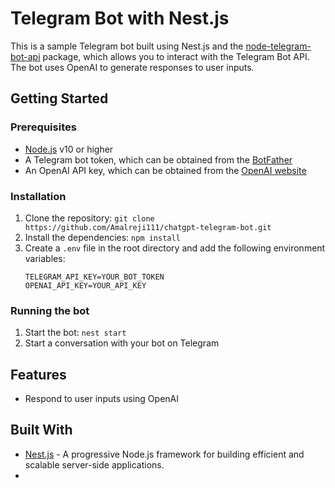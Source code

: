 # Telegram Bot with Nest.js

This is a sample Telegram bot built using Nest.js and the [node-telegram-bot-api](https://github.com/yagop/node-telegram-bot-api) package, which allows you to interact with the Telegram Bot API. The bot uses OpenAI to generate responses to user inputs.

## Getting Started

### Prerequisites

- [Node.js](https://nodejs.org/) v10 or higher
- A Telegram bot token, which can be obtained from the [BotFather](https://t.me/BotFather)
- An OpenAI API key, which can be obtained from the [OpenAI website](https://openai.com/api/signup/)

### Installation

1. Clone the repository: `git clone https://github.com/Amalreji111/chatgpt-telegram-bot.git`
2. Install the dependencies: `npm install`
3. Create a `.env` file in the root directory and add the following environment variables:
    ```
    TELEGRAM_API_KEY=YOUR_BOT_TOKEN
    OPENAI_API_KEY=YOUR_API_KEY
    ```

### Running the bot

1. Start the bot: `nest start`
2. Start a conversation with your bot on Telegram

## Features

- Respond to user inputs using OpenAI

## Built With

- [Nest.js](https://nestjs.com/) - A progressive Node.js framework for building efficient and scalable server-side applications.
-
